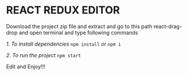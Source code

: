 # REACT REDUX EDITOR

Download the project zip file and extract and go to this path react-drag-drop and open terminal and type following commands

*1. To install dependencies* `npm install` *or* `npm i`

*2. To run the project* `npm start`

Edit and Enjoy!!!